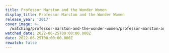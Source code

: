 ```yaml
---
title: Professor Marston and the Wonder Women
display_title: Professor Marston and the Wonder Women
release_year: '2017'
cover_image: >-
  /watching/professor-marston-and-the-wonder-women/professor-marston-and-the-wonder-women.jpg
watched_date: 2022-06-25T00:00:00.000Z
date: 2022-06-25T00:00:00.000Z
rewatch: false
---
```


